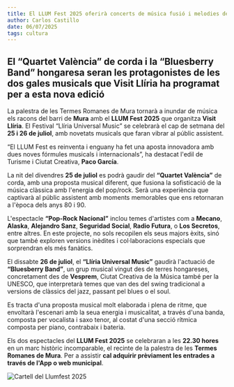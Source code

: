 ```yaml
---
title: El LLUM Fest 2025 oferirà concerts de música fusió i melodies de tot el món
author: Carlos Castillo
date: 06/07/2025
tags: cultura
---
```


## El “Quartet València” de corda i la “Bluesberry Band” hongaresa seran les protagonistes de les dos gales musicals que Visit Llíria ha programat per a esta nova edició

La palestra de les Termes Romanes de Mura tornarà a inundar de música els racons del barri de **Mura** amb el **LLUM Fest 2025** que organitza **Visit Llíria**. El Festival “Llíria Universal Music” se celebrarà el cap de setmana del **25 i 26 de juliol**, amb novetats musicals que faran vibrar al públic assistent.

“El LLUM Fest es reinventa i enguany ha fet una aposta innovadora amb dues noves fórmules musicals i internacionals”, ha destacat l'edil de Turisme i Ciutat Creativa, **Paco García**.

La nit del divendres **25 de juliol** es podrà gaudir del **“Quartet València”** de corda, amb una proposta musical diferent, que fusiona la sofisticació de la música clàssica amb l'energia del pop/rock. Serà una experiència que captivarà al públic assistent amb moments memorables que ens retornaran a l'època dels anys 80 i 90.

L'espectacle **“Pop-Rock Nacional”** inclou temes d'artistes com a **Mecano**, **Alaska**, **Alejandro Sanz**, **Seguridad Social**, **Radio Futura**, o **Los Secretos**, entre altres. En este projecte, no sols recopilen els seus majors èxits, sinó que també exploren versions inèdites i col·laboracions especials que sorprendran els més fanàtics.

El dissabte **26 de juliol**, el **“Llíria Universal Music”** gaudirà l'actuació de **“Bluesberry Band”**, un grup musical vingut des de terres hongareses, concretament des de **Vesprem**, Ciutat Creativa de la Música també per la UNESCO, que interpretarà temes que van des del swing tradicional a versions de clàssics del jazz, passant pel blues o el soul.

Es tracta d'una proposta musical molt elaborada i plena de ritme, que envoltarà l'escenari amb la seua energia i musicalitat, a través d'una banda, composta per vocalista i saxo tenor, al costat d'una secció rítmica composta per piano, contrabaix i bateria.

Els dos espectacles del **LLUM Fest 2025** se celebraran a les **22.30 hores** en un marc històric incomparable, el recinte de la palestra de les **Termes Romanes de Mura**. Per a assistir **cal adquirir prèviament les entrades a través de l'App o web municipal**.

![ Cartell del Llumfest 2025 ](/assets/continguts/recursos/20250706-LLUMFEST.jpg "Cartell del Llumfest 2025")